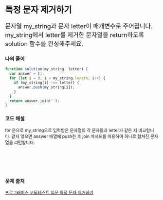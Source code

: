 # 특정 문자 제거하기

<p style='font-size: 20px'>문자열 my_string과 문자 letter이 매개변수로 주어집니다. my_string에서 letter를 제거한 문자열을 return하도록 solution 함수를 완성해주세요.</p>

### 나의 풀이

```javascript
function solution(my_string, letter) {
  var answer = [];
  for (let i = 0; i < my_string.length; i++) {
    if (my_string[i] !== letter) {
      answer.push(my_string[i]);
    }
  }
  return answer.join('');
}
```

### 코드 해설

for 문으로 my_string으로 입력받은 문자열의 각 문자들과 letter가 같은 지 비교합니다. 같지 않으면 answer 배열에 push한 후 join 메서드를 이용하여 하나로 합쳐진 문자열을 리턴합니다.

<br />
<br />
<br />
<br />

### 문제 출처

<a href='https://school.programmers.co.kr/learn/courses/30/lessons/120826'>프로그래머스 코딩테스트 입문 특정 문자 제거하기</a>
